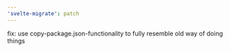 ```yaml
---
'svelte-migrate': patch
---
```


fix: use copy-package.json-functionality to fully resemble old way of doing things
